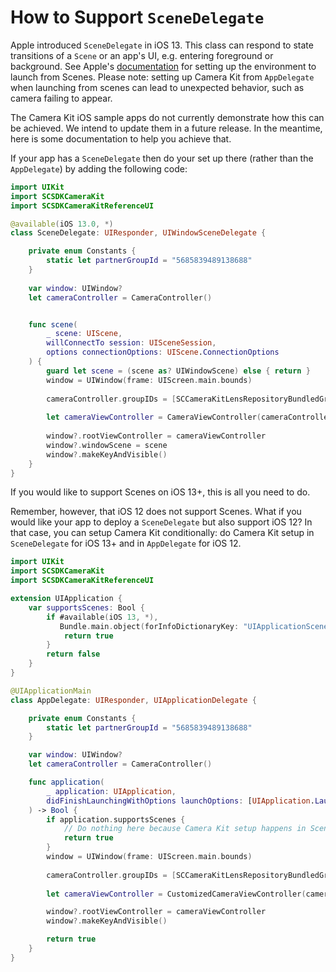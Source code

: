 # How to Support `SceneDelegate`

Apple introduced `SceneDelegate` in iOS 13. This class can respond to state transitions of a `Scene` or an app's UI, e.g. entering foreground or background. See Apple's [documentation](https://developer.apple.com/documentation/uikit/app_and_environment/managing_your_app_s_life_cycle) for setting up the environment to launch from Scenes. Please note: setting up Camera Kit from `AppDelegate` when launching from scenes can lead to unexpected behavior, such as camera failing to appear.

The Camera Kit iOS sample apps do not currently demonstrate how this can be achieved. We intend to update them in a future release. In the meantime, here is some documentation to help you achieve that.

If your app has a `SceneDelegate` then do your set up there (rather than the `AppDelegate`) by adding the following code:

```swift
import UIKit
import SCSDKCameraKit
import SCSDKCameraKitReferenceUI

@available(iOS 13.0, *)
class SceneDelegate: UIResponder, UIWindowSceneDelegate {

    private enum Constants {
        static let partnerGroupId = "5685839489138688"
    }
    
    var window: UIWindow?
    let cameraController = CameraController()


    func scene(
        _ scene: UIScene,
        willConnectTo session: UISceneSession,
        options connectionOptions: UIScene.ConnectionOptions
    ) {
        guard let scene = (scene as? UIWindowScene) else { return }
        window = UIWindow(frame: UIScreen.main.bounds)
        
        cameraController.groupIDs = [SCCameraKitLensRepositoryBundledGroup, Constants.partnerGroupId]
        
        let cameraViewController = CameraViewController(cameraController: cameraController)
      
        window?.rootViewController = cameraViewController
        window?.windowScene = scene
        window?.makeKeyAndVisible()
    }
}
```

If you would like to support Scenes on iOS 13+, this is all you need to do.

Remember, however, that iOS 12 does not support Scenes. What if you would like your app to deploy a `SceneDelegate` but also support iOS 12? In that case, you can setup Camera Kit conditionally: do Camera Kit setup in `SceneDelegate` for iOS 13+ and in `AppDelegate` for iOS 12.

```swift
import UIKit
import SCSDKCameraKit
import SCSDKCameraKitReferenceUI

extension UIApplication {
    var supportsScenes: Bool {
        if #available(iOS 13, *),
           Bundle.main.object(forInfoDictionaryKey: "UIApplicationSceneManifest") != nil {
            return true
        }
        return false
    }
}

@UIApplicationMain
class AppDelegate: UIResponder, UIApplicationDelegate {

    private enum Constants {
        static let partnerGroupId = "5685839489138688"
    }

    var window: UIWindow?
    let cameraController = CameraController()

    func application(
        _ application: UIApplication,
        didFinishLaunchingWithOptions launchOptions: [UIApplication.LaunchOptionsKey: Any]?
    ) -> Bool {
        if application.supportsScenes {
            // Do nothing here because Camera Kit setup happens in SceneDelegate
            return true
        }
        window = UIWindow(frame: UIScreen.main.bounds)
        
        cameraController.groupIDs = [SCCameraKitLensRepositoryBundledGroup, Constants.partnerGroupId]
        
        let cameraViewController = CustomizedCameraViewController(cameraController: cameraController)

        window?.rootViewController = cameraViewController
        window?.makeKeyAndVisible()

        return true
    }
}
```
